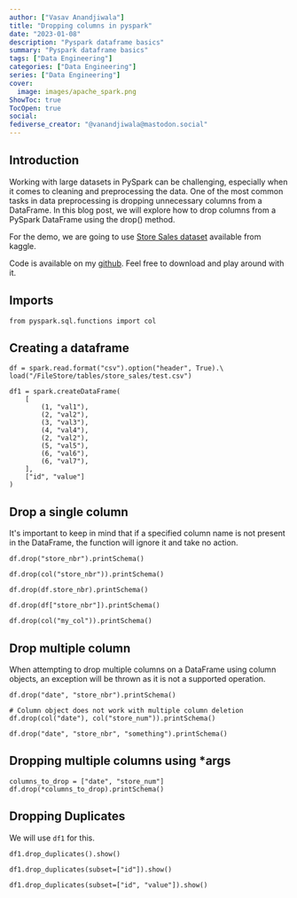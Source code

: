 ```yaml
---
author: ["Vasav Anandjiwala"]
title: "Dropping columns in pyspark"
date: "2023-01-08"
description: "Pyspark dataframe basics"
summary: "Pyspark dataframe basics"
tags: ["Data Engineering"]
categories: ["Data Engineering"]
series: ["Data Engineering"]
cover:
  image: images/apache_spark.png
ShowToc: true
TocOpen: true
social:
fediverse_creator: "@vanandjiwala@mastodon.social"
---
```


## Introduction

Working with large datasets in PySpark can be challenging, especially when it comes to cleaning and preprocessing the data. One of the most common tasks in data preprocessing is dropping unnecessary columns from a DataFrame. In this blog post, we will explore how to drop columns from a PySpark DataFrame using the drop() method.

For the demo, we are going to use [Store Sales dataset](https://www.kaggle.com/competitions/store-sales-time-series-forecasting/data) available from kaggle.

Code is available on my [github](https://github.com/vanandjiwala/pyspark-examples). Feel free to download and play around with it.

## Imports

```
from pyspark.sql.functions import col
```

## Creating a dataframe

```
df = spark.read.format("csv").option("header", True).\
load("/FileStore/tables/store_sales/test.csv")

df1 = spark.createDataFrame(
    [
        (1, "val1"),
        (2, "val2"),
        (3, "val3"),
        (4, "val4"),
        (2, "val2"),
        (5, "val5"),
        (6, "val6"),
        (6, "val7"),
    ],
    ["id", "value"]
)
```

## Drop a single column

It's important to keep in mind that if a specified column name is not present in the DataFrame, the function will ignore it and take no action.

```
df.drop("store_nbr").printSchema()

df.drop(col("store_nbr")).printSchema()

df.drop(df.store_nbr).printSchema()

df.drop(df["store_nbr"]).printSchema()

df.drop(col("my_col")).printSchema()
```

## Drop multiple column

When attempting to drop multiple columns on a DataFrame using column objects, an exception will be thrown as it is not a supported operation.

```
df.drop("date", "store_nbr").printSchema()

# Column object does not work with multiple column deletion
df.drop(col("date"), col("store_num")).printSchema()

df.drop("date", "store_nbr", "something").printSchema()
```

## Dropping multiple columns using \*args

```
columns_to_drop = ["date", "store_num"]
df.drop(*columns_to_drop).printSchema()
```

## Dropping Duplicates

We will use `df1` for this.

```
df1.drop_duplicates().show()

df1.drop_duplicates(subset=["id"]).show()

df1.drop_duplicates(subset=["id", "value"]).show()
```
